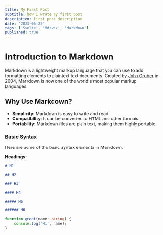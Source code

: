 ```yaml
---
title: My First Post
subtitle: how I wrote my first post
description: first post description
date: '2023-06-25'
tags: ['Svelte', 'Mdsvex', 'Markdown']
published: true
---
```


# Introduction to Markdown

Markdown is a lightweight markup language that you can use to add formatting elements to plaintext text documents. Created by [John Gruber](https://daringfireball.net/projects/markdown/) in 2004, Markdown is now one of the world's most popular markup languages.

## Why Use Markdown?

- **Simplicity**: Markdown is easy to write and read.
- **Compatibility**: It can be converted to HTML and other formats.
- **Portability**: Markdown files are plain text, making them highly portable.

### Basic Syntax

Here are some of the basic syntax elements in Markdown:

**Headings:**

````markdown
# H1

## H2

### H3

#### H4

##### H5

###### H6
````

```ts
function greet(name: string) {
	console.log('Hi', name);
}
```
